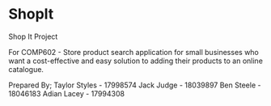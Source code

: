 # ShopIt
Shop It Project

For COMP602 - 
Store product search application for small businesses who want a cost-effective and easy solution to adding their products to an online catalogue.

Prepared By;
Taylor Styles - 17998574
Jack Judge - 18039897
Ben Steele - 18046183
Adian Lacey - 17994308
